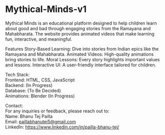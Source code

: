 # Mythical-Minds-v1
Mythical Minds is an educational platform designed to help children learn about good and bad through engaging stories from the Ramayana and Mahabharata. The website provides animated videos that make learning fun, interactive, and meaningful.

Features
Story-Based Learning: Dive into stories from Indian epics like the Ramayana and Mahabharata.
Animated Videos: High-quality animations bring stories to life.
Moral Lessons: Every story highlights important values and lessons.
Interactive UI: A user-friendly interface tailored for children.

Tech Stack:                                                                                                                                     
Frontend: HTML, CSS, JavaScript                                           
Backend: (In Progress)                                                       
Database: (To Be Decided)                                                                                  
Animations: Blender (In Progress)                                                                          
                                               
Contact:                                                                       
For any inquiries or feedback, please reach out to:                                                                                          
Name: Bhanu Tej Pailla                                                                                                                   
Email: paillabhanutej5@gmail.com                                                                                          
LinkedIn: https://www.linkedin.com/in/pailla-bhanu-tej/                                                                                   
